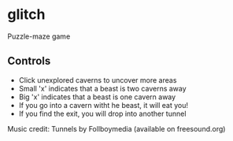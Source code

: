 # glitch

Puzzle-maze game

## Controls

- Click unexplored caverns to uncover more areas
- Small 'x' indicates that a beast is two caverns away
- Big 'x' indicates that a beast is one cavern away
- If you go into a cavern witht he beast, it will eat you!
- If you find the exit, you will drop into another tunnel

Music credit: Tunnels by Follboymedia (available on freesound.org)

